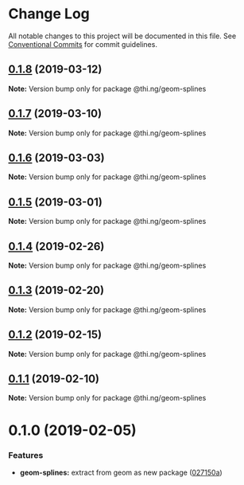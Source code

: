 # Change Log

All notable changes to this project will be documented in this file.
See [Conventional Commits](https://conventionalcommits.org) for commit guidelines.

## [0.1.8](https://github.com/thi-ng/umbrella/compare/@thi.ng/geom-splines@0.1.7...@thi.ng/geom-splines@0.1.8) (2019-03-12)

**Note:** Version bump only for package @thi.ng/geom-splines





## [0.1.7](https://github.com/thi-ng/umbrella/compare/@thi.ng/geom-splines@0.1.6...@thi.ng/geom-splines@0.1.7) (2019-03-10)

**Note:** Version bump only for package @thi.ng/geom-splines





## [0.1.6](https://github.com/thi-ng/umbrella/compare/@thi.ng/geom-splines@0.1.5...@thi.ng/geom-splines@0.1.6) (2019-03-03)

**Note:** Version bump only for package @thi.ng/geom-splines





## [0.1.5](https://github.com/thi-ng/umbrella/compare/@thi.ng/geom-splines@0.1.4...@thi.ng/geom-splines@0.1.5) (2019-03-01)

**Note:** Version bump only for package @thi.ng/geom-splines





## [0.1.4](https://github.com/thi-ng/umbrella/compare/@thi.ng/geom-splines@0.1.3...@thi.ng/geom-splines@0.1.4) (2019-02-26)

**Note:** Version bump only for package @thi.ng/geom-splines





## [0.1.3](https://github.com/thi-ng/umbrella/compare/@thi.ng/geom-splines@0.1.2...@thi.ng/geom-splines@0.1.3) (2019-02-20)

**Note:** Version bump only for package @thi.ng/geom-splines





## [0.1.2](https://github.com/thi-ng/umbrella/compare/@thi.ng/geom-splines@0.1.1...@thi.ng/geom-splines@0.1.2) (2019-02-15)

**Note:** Version bump only for package @thi.ng/geom-splines





## [0.1.1](https://github.com/thi-ng/umbrella/compare/@thi.ng/geom-splines@0.1.0...@thi.ng/geom-splines@0.1.1) (2019-02-10)

**Note:** Version bump only for package @thi.ng/geom-splines





# 0.1.0 (2019-02-05)


### Features

* **geom-splines:** extract from geom as new package ([027150a](https://github.com/thi-ng/umbrella/commit/027150a))
